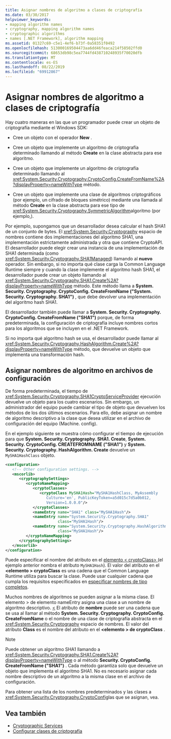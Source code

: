 ```yaml
---
title: Asignar nombres de algoritmo a clases de criptografía
ms.date: 03/30/2017
helpviewer_keywords:
- mapping algorithm names
- cryptography, mapping algorithm names
- cryptographic algorithms
- names [.NET Framework], algorithm mapping
ms.assetid: 01327c69-c5e1-4ef6-b73f-0a58351f0492
ms.openlocfilehash: 513000169504473aa6dd46feaca214f58502ffd0
ms.sourcegitcommit: 68653db98c5ea7744fd438710248935f70020dfb
ms.translationtype: MT
ms.contentlocale: es-ES
ms.lasthandoff: 08/22/2019
ms.locfileid: "69912867"
---
```

# <a name="mapping-algorithm-names-to-cryptography-classes"></a>Asignar nombres de algoritmo a clases de criptografía
Hay cuatro maneras en las que un programador puede crear un objeto de criptografía mediante el Windows SDK:  
  
- Cree un objeto con el operador **New** .  
  
- Cree un objeto que implemente un algoritmo de criptografía determinado llamando al método **Create** en la clase abstracta para ese algoritmo.  
  
- Cree un objeto que implemente un algoritmo de criptografía determinado llamando al <xref:System.Security.Cryptography.CryptoConfig.CreateFromName%2A?displayProperty=nameWithType> método.  
  
- Cree un objeto que implemente una clase de algoritmos criptográficos (por ejemplo, un cifrado de bloques simétrico) mediante una llamada al método **Create** en la clase abstracta para ese tipo de <xref:System.Security.Cryptography.SymmetricAlgorithm>algoritmo (por ejemplo,).  
  
 Por ejemplo, supongamos que un desarrollador desea calcular el hash SHA1 de un conjunto de bytes. El <xref:System.Security.Cryptography> espacio de nombres contiene dos implementaciones del algoritmo SHA1, una implementación estrictamente administrada y otra que contiene CryptoAPI. El desarrollador puede elegir crear una instancia de una implementación de SHA1 determinada (como <xref:System.Security.Cryptography.SHA1Managed>) llamando al **nuevo** operador. Sin embargo, si no importa qué clase carga la Common Language Runtime siempre y cuando la clase implemente el algoritmo hash SHA1, el desarrollador puede crear un objeto llamando al <xref:System.Security.Cryptography.SHA1.Create%2A?displayProperty=nameWithType> método. Este método llama a **System. Security. Cryptography. CryptoConfig. CreateFromName ("System. Security. Cryptography. SHA1")** , que debe devolver una implementación del algoritmo hash SHA1.  
  
 El desarrollador también puede llamar a **System. Security. Cryptography. CryptoConfig. CreateFromName ("SHA1")** porque, de forma predeterminada, la configuración de criptografía incluye nombres cortos para los algoritmos que se incluyen en el .NET Framework.  
  
 Si no importa qué algoritmo hash se usa, el desarrollador puede llamar al <xref:System.Security.Cryptography.HashAlgorithm.Create%2A?displayProperty=nameWithType> método, que devuelve un objeto que implementa una transformación hash.  
  
## <a name="mapping-algorithm-names-in-configuration-files"></a>Asignar nombres de algoritmo en archivos de configuración  
 De forma predeterminada, el tiempo de <xref:System.Security.Cryptography.SHA1CryptoServiceProvider> ejecución devuelve un objeto para los cuatro escenarios. Sin embargo, un administrador del equipo puede cambiar el tipo de objeto que devuelven los métodos de los dos últimos escenarios. Para ello, debe asignar un nombre de algoritmo descriptivo a la clase que desea utilizar en el archivo de configuración del equipo (Machine. config).  
  
 En el ejemplo siguiente se muestra cómo configurar el tiempo de ejecución para que **System. Security. Cryptography. SHA1. Create**, **System. Security. CryptoConfig. CREATEFROMNAME ("SHA1")** y **System. Security. Cryptography. HashAlgorithm. Create** devuelve un `MySHA1HashClass` objeto.  
  
```xml  
<configuration>  
   <!-- Other configuration settings. -->  
   <mscorlib>  
      <cryptographySettings>  
         <cryptoNameMapping>  
            <cryptoClasses>  
               <cryptoClass MySHA1Hash="MySHA1HashClass, MyAssembly  
                  Culture='en', PublicKeyToken=a5d015c7d5a0b012,  
                  Version=1.0.0.0"/>  
            </cryptoClasses>  
            <nameEntry name="SHA1" class="MySHA1Hash"/>  
            <nameEntry name="System.Security.Cryptography.SHA1"  
                       class="MySHA1Hash"/>  
            <nameEntry name="System.Security.Cryptography.HashAlgorithm"  
                       class="MySHA1Hash"/>  
         </cryptoNameMapping>  
      </cryptographySettings>  
   </mscorlib>  
</configuration>  
```  
  
 Puede especificar el nombre del atributo en el [elemento < cryptoClass\> ](./file-schema/cryptography/cryptoclass-element.md) (el ejemplo anterior nombra el atributo `MySHA1Hash`). El valor del atributo en el  **\<elemento > cryptoClass** es una cadena que el Common Language Runtime utiliza para buscar la clase. Puede usar cualquier cadena que cumpla los requisitos especificados en [especificar nombres de tipo completos](../reflection-and-codedom/specifying-fully-qualified-type-names.md).  
  
 Muchos nombres de algoritmos se pueden asignar a la misma clase. El elemento > de elemento nameEntry asigna una clase a un nombre de algoritmo descriptivo. [ \<](./file-schema/cryptography/nameentry-element.md) El atributo de **nombre** puede ser una cadena que se usa al llamar al método **System. Security. Cryptography. CryptoConfig. CreateFromName** o el nombre de una clase de criptografía abstracta en el <xref:System.Security.Cryptography> espacio de nombres. El valor del atributo **Class** es el nombre del atributo en el  **\<elemento > de cryptoClass** .  
  
> [!NOTE]
> Puede obtener un algoritmo SHA1 llamando a <xref:System.Security.Cryptography.SHA1.Create%2A?displayProperty=nameWithType> o al método **Security. CryptoConfig. CreateFromName ("SHA1")** . Cada método garantiza solo que devuelve un objeto que implementa el algoritmo SHA1. No es necesario asignar cada nombre descriptivo de un algoritmo a la misma clase en el archivo de configuración.  
  
 Para obtener una lista de los nombres predeterminados y las clases a <xref:System.Security.Cryptography.CryptoConfig>las que se asignan, vea.  
  
## <a name="see-also"></a>Vea también

- [Cryptographic Services](../../standard/security/cryptographic-services.md)
- [Configurar clases de criptografía](configure-cryptography-classes.md)
